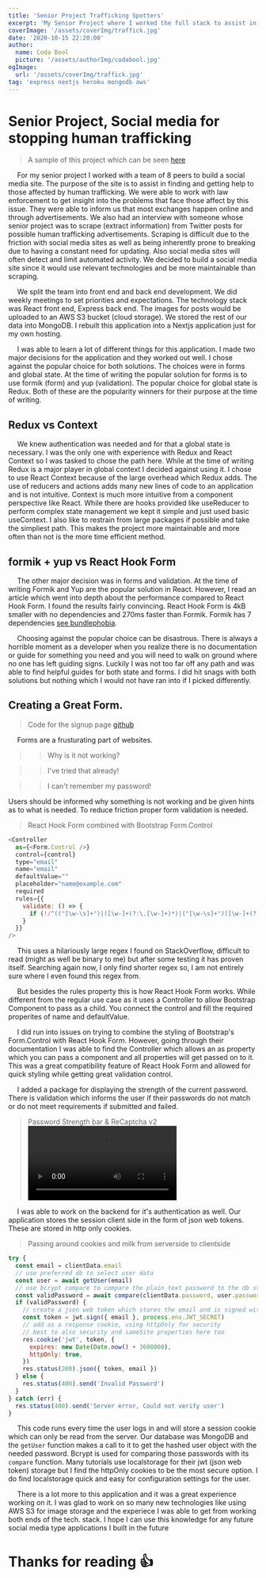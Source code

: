 ```yaml
---
title: 'Senior Project Trafficking Spotters'
excerpt: 'My Senior Project where I worked the full stack to assist in finding and getting help to those affected by human trafficking.'
coverImage: '/assets/coverImg/traffick.jpg'
date: '2020-10-15 22:20:00'
author:
  name: Coda Bool
  picture: '/assets/authorImg/codabool.jpg'
ogImage:
  url: '/assets/coverImg/traffick.jpg'
tag: 'express nextjs heroku mongodb aws'
---
```


# Senior Project, Social media for stopping human trafficking
> A sample of this project which can be seen [here](https://codabool.com/projects/6)

&emsp;
For my senior project I worked with a team of 8 peers to build a social media site.
The purpose of the site is to assist in finding and getting help to those affected by human trafficking.
We were able to work with law enforcement to get insight into the problems that face those affect by this issue.
They were able to inform us that most exchanges happen online and through advertisements.
We also had an interview with someone whose senior project was to scrape (extract information) from Twitter posts for possible human trafficking advertisements.
Scraping is difficult due to the friction with social media sites as well as being inherently prone to breaking due to having a constant need for updating.
Also social media sites will often detect and limit automated activity.
We decided to build a social media site since it would use relevant technologies and be more maintainable than scraping.

&emsp;
We split the team into front end and back end development.
We did weekly meetings to set priorities and expectations.
The technology stack was React front end, Express back end.
The images for posts would be uploaded to an AWS S3 bucket (cloud storage).
We stored the rest of our data into MongoDB.
I rebuilt this application into a Nextjs application just for my own hosting.

&emsp;
I was able to learn a lot of different things for this application.
I made two major decisions for the application and they worked out well.
I chose against the popular choice for both solutions.
The choices were in forms and global state.
At the time of writing the popular solution for forms is to use formik (form) and yup (validation).
The popular choice for global state is Redux.
Both of these are the popularity winners for their purpose at the time of writing.

## Redux vs Context
&emsp;
We knew authentication was needed and for that a global state is necessary.
I was the only one with experience with Redux and React Context so I was tasked to chose the path here.
While at the time of writing Redux is a major player in global context I decided against using it.
I chose to use React Context because of the large overhead which Redux adds.
The use of reducers and actions adds many new lines of code to an application and is not intuitive.
Context is much more intuitive from a component perspective like React.
While there are hooks provided like useReducer to perform complex state management we kept it simple and just used basic useContext.
I also like to restrain from large packages if possible and take the simpliest path.
This makes the project more maintainable and more often than not is the more time efficient method.

## formik + yup vs React Hook Form
&emsp;
The other major decision was in forms and validation.
At the time of writing Formik and Yup are the popular solution in React.
However, I read an article which went into depth about the performance compared to React Hook Form.
I found the results fairly convincing.
React Hook Form is 4kB smaller with no dependencies and 270ms faster than Formik.
Formik has 7 dependencies [see bundlephobia](https://bundlephobia.com/result?p=formik).

&emsp;
Choosing against the popular choice can be disastrous.
There is always a horrible moment as a developer when you realize there is no documentation or guide for something you need and you will need to walk on ground where no one has left guiding signs.
Luckily I was not too far off any path and was able to find helpful guides for both state and forms.
I did hit snags with both solutions but nothing which I would not have ran into if I picked differently.

## Creating a Great Form.
> Code for the signup page [github](https://github.com/CodaBool/nextjs-social-heroku/blob/main/pages/signup.js)

&emsp;
Forms are a frusturating part of websites.

>> Why is it not working?

>> I've tried that already!

>> I can't remember my password!

Users should be informed why something is not working and be given hints as to what is needed.
To reduce friction proper form validation is needed.

> React Hook Form combined with Bootstrap Form.Control
```JavaScript
<Controller 
  as={<Form.Control />} 
  control={control} 
  type="email"
  name="email"
  defaultValue=""
  placeholder="name@example.com"
  required
  rules={{
    validate: () => {
      if (!/^(("[\w-\s]+")|([\w-]+(?:\.[\w-]+)*)|("[\w-\s]+")([\w-]+(?:\.[\w-]+)*))(@((?:[\w-]+\.)*\w[\w-]{0,66})\.([a-z]{2,6}(?:\.[a-z]{2})?)$)|(@\[?((25[0-5]\.|2[0-4][0-9]\.|1[0-9]{2}\.|[0-9]{1,2}\.))((25[0-5]|2[0-4][0-9]|1[0-9]{2}|[0-9]{1,2})\.){2}(25[0-5]|2[0-4][0-9]|1[0-9]{2}|[0-9]{1,2})\]?$)/.test(getValues("email"))) return false
    }
  }}
/>
```

&emsp;
This uses a hilariously large regex I found on StackOverflow, difficult to read (might as well be binary to me) but after some testing it has proven itself. 
Searching again now, I only find shorter regex so, I am not entirely sure where I even found this regex from.

&emsp;
But besides the rules property this is how React Hook Form works.
While different from the regular use case as it uses a Controller to allow Bootstrap Component to pass as a child.
You connect the control and fill the required properites of name and defaultValue.

&emsp;
I did run into issues on trying to combine the styling of Bootstrap's Form.Control with React Hook Form.
However, going through their documentation I was able to find the Controller which allows an as property which you can pass a component and all properties will get passed on to it.
This was a great compatibility feature of React Hook Form and allowed for quick styling while getting great validation control.

&emsp;
I added a package for displaying the strength of the current password.
There is validation which informs the user if their passwords do not match or do not meet requirements if submitted and failed.

> Password Strength bar & ReCaptcha v2
<video autoplay loop src="/assets/byPost/12/form.mp4"></video>

&emsp;
I was able to work on the backend for it's authentication as well.
Our application stores the session client side in the form of json web tokens.
These are stored in http only cookies.

> Passing around cookies and milk from serverside to clientside
```JavaScript
try {
  const email = clientData.email
  // use preferred db to select user data
  const user = await getUser(email)
  // use bcrypt compare to compare the plain text password to the db stored hash
  const validPassword = await compare(clientData.password, user.password)
  if (validPassword) {
    // create a json web token which stores the email and is signed with a secret
    const token = jwt.sign({ email }, process.env.JWT_SECRET)
    // add as a response cookie, using httpOnly for security
    // best to also security and sameSite properties here too
    res.cookie('jwt', token, {
      expires: new Date(Date.now() + 3600000),
      httpOnly: true,
    })
    res.status(200).json({ token, email })
  } else {
    res.status(400).send('Invalid Password')
  }
} catch (err) {
  res.status(400).send('Server error, Could not verify user')
}
```

&emsp;
This code runs every time the user logs in and will store a session cookie which can only be read from the server.
Our database was MongoDB and the `getUser` function makes a call to it to get the hashed user object with the needed password.
Bcrypt is used for comparing those passwords with its `compare` function.
Many tutorials use localstorage for their jwt (json web token) storage but I find the httpOnly cookies to be the most secure option.
I do find localstorage quick and easy for configuration settings for the user.

&emsp;
There is a lot more to this application and it was a great experience working on it.
I was glad to work on so many new technologies like using AWS S3 for image storage and the experiece I was able to get from working both ends of the tech. stack.
I hope I can use this knowledge for any future social media type applications I built in the future

# Thanks for reading 👍
